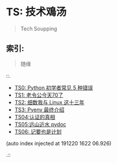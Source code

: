 # TS: 技术鳮汤
> Tech Soupping

## 索引:
> 随缘

::.

- [ TS0: Python 初学者常见 5 种错误](190725-TS0-5-beginner-mistakes-py.md)
- [ TS1: 老令公今天70了](190814-EKR-70th-birthday.md)
- [ TS2: 细数我与 Linux 这十三年](190815-tinylab-falcon-and-linux.md)
- [ TS3: Pyenv 最终介绍](190919-pyenv-finally-intro.md)
- [ TS04:认证的真相](191206-TS04-gitlabAPI-authentication.md)
- [ TS05:远山近水 pydoc](191214-TS05-handy-pydoc.md)
- [ TS06: 记要也是计划](191220-TS06-logging-as-plannin.md)

(auto index injected at 191220 1622 06.926) 

.::


